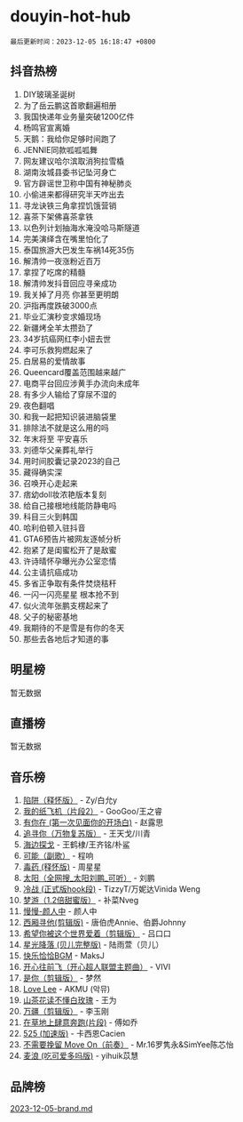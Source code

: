 # douyin-hot-hub

`最后更新时间：2023-12-05 16:18:47 +0800`

## 抖音热榜

1. DIY玻璃圣诞树
1. 为了岳云鹏这首歌翻遍相册
1. 我国快递年业务量突破1200亿件
1. 杨鸣官宣离婚
1. 天鹅：我给你足够时间跑了
1. JENNIE同款呱呱呱舞
1. 网友建议哈尔滨取消狗拉雪橇
1. 湖南汝城县委书记坠河身亡
1. 官方辟谣世卫称中国有神秘肺炎
1. 小偷进来都得研究半天咋出去
1. 寻龙诀铁三角拿捏饥饿营销
1. 喜茶下架佛喜茶拿铁
1. 以色列计划抽海水淹没哈马斯隧道
1. 完美演绎含在嘴里怕化了
1. 泰国旅游大巴发生车祸14死35伤
1. 解清帅一夜涨粉近百万
1. 拿捏了吃席的精髓
1. 解清帅发抖音回应寻亲成功
1. 我关掉了月亮 你甚至更明朗
1. 沪指再度跌破3000点
1. 毕业汇演秒变求婚现场
1. 新疆烤全羊太攒劲了
1. 34岁抗癌网红李小妞去世
1. 李可乐救狗燃起来了
1. 白居易的爱情故事
1. Queencard覆盖范围越来越广
1. 电商平台回应涉黄手办流向未成年
1. 有多少人输给了穿尿不湿的
1. 夜色翻唱
1. 和我一起把知识装进脑袋里
1. 排除法不就是这么用的吗
1. 年末将至 平安喜乐
1. 刘德华父亲葬礼举行
1. 用时间胶囊记录2023的自己
1. 藏得确实深
1. 召唤开心走起来
1. 痞幼doll妆浓艳版本复刻
1. 给自己接根地线能防静电吗
1. 科目三火到韩国
1. 哈利伯顿入驻抖音
1. GTA6预告片被网友逐帧分析
1. 抱紧了是闺蜜松开了是敌蜜
1. 许诗晴怀孕曝光办公室恋情
1. 公主请抗癌成功
1. 多省正争取有条件焚烧秸秆
1. 一闪一闪亮星星 根本抢不到
1. 似火流年张鹏支楞起来了
1. 父子的秘密基地
1. 我期待的不是雪是有你的冬天
1. 那些去各地后才知道的事

## 明星榜

暂无数据

## 直播榜

暂无数据

## 音乐榜

1. [陷阱（释怀版）](https://sf6-cdn-tos.douyinstatic.com/obj/tos-cn-ve-2774/oE8C21LeZrzKLDFfQYgMzx4GAIHageG5IzayY7) - Zy/白允y
1. [我的纸飞机（片段2）](https://sf6-cdn-tos.douyinstatic.com/obj/tos-cn-ve-2774/oM2ZrKcg2CD5AeRB2gkeXOFB1IxAGJdZPazYHf) - GooGoo/王之睿
1. [有你在 (第一次见面你的开场白)](https://sf3-cdn-tos.douyinstatic.com/obj/tos-cn-ve-2774/oAthrQ3ClJBfI57uBoFEgNDYtNCZ0TSYQQfxQ0) - 赵露思
1. [追寻你（万物复苏版）](https://sf3-cdn-tos.douyinstatic.com/obj/tos-cn-ve-2774/oYeAZJsbjIDit9APmBg8u6uDUQnHmoCf3gbo74) - 王天戈/川青
1. [海边探戈](https://sf3-cdn-tos.douyinstatic.com/obj/tos-cn-ve-2774/os9gE0VQCGqt6VQkZDyBBYvfSDY0QFe3vVmubn) - 王鹤棣/王齐铭/朴鲨
1. [可能（副歌）](https://sf6-cdn-tos.douyinstatic.com/obj/tos-cn-ve-2774/cde1731888894259b333569393c2fb51) - 程响
1. [毒药 (释怀版)](https://sf6-cdn-tos.douyinstatic.com/obj/tos-cn-ve-2774/oYILMEAzspdZBIzy4frJNB8ZHPHWAhiwowd4Ad) - 周星星
1. [太阳（全网搜_太阳刘鹏_可听）](https://sf6-cdn-tos.douyinstatic.com/obj/tos-cn-ve-2774/ogWbyIQnlBFImVbeDocRdCIYtBHlbJXgfZMvgz) - 刘鹏
1. [冷战 (正式版hook段)](https://sf3-cdn-tos.douyinstatic.com/obj/tos-cn-ve-2774/oMuEoiBasWApEMVDgNiI8VAByNmwo5J0pyf8Yx) - TizzyT/万妮达Vinida Weng
1. [梦游（1.2倍甜蜜版）](https://sf6-cdn-tos.douyinstatic.com/obj/tos-cn-ve-2774/o4gyAUm8hwufoEABmwVIiQtHsFuGzAEEWtNMzo) - 补菜Nveg
1. [慢慢-颜人中](https://sf3-cdn-tos.douyinstatic.com/obj/tos-cn-ve-2774/ocjHNfBXdBxQNC8ZGAeoLMFTUgtBg8bkExunDC) - 颜人中
1. [西厢寻他(剪辑版)](https://sf3-cdn-tos.douyinstatic.com/obj/tos-cn-ve-2774/oUsAVfAQKlRNxEv5qxvIB8o5qmIWUcXbzJKJhw) - 唐伯虎Annie、伯爵Johnny
1. [希望你被这个世界爱着（剪辑版）](https://sf3-cdn-tos.douyinstatic.com/obj/tos-cn-ve-2774/oo4H3BfEygN7l7bQaMBOZHCQ1eI4FqtED5skQ2) - 吕口口
1. [星光降落 (贝儿完整版)](https://sf3-cdn-tos.douyinstatic.com/obj/tos-cn-ve-2774/okwB9hAwyAtsFFkFBzAX1hOOfQuIoMNs0W2Mwr) - 陆雨萱（贝儿）
1. [快乐恰恰BGM](https://sf6-cdn-tos.douyinstatic.com/obj/tos-cn-ve-2774/07b173ca7d2f40f3ba0b97ac7fa3a44a) - MaksJ
1. [开心往前飞（开心超人联盟主题曲）](https://sf3-cdn-tos.douyinstatic.com/obj/tos-cn-ve-2774/9d8fb7c82cf1421fb93a9fe925275e0a) - VIVI
1. [是你（剪辑版）](https://sf6-cdn-tos.douyinstatic.com/obj/tos-cn-ve-2774/46019dae783c4c969944217fe1cfafc4) - 梦然
1. [Love Lee](https://sf3-cdn-tos.douyinstatic.com/obj/tos-cn-ve-2774/o05GbkJGbCBTdDnMtB0fwOYgkeZp23vrWQDQBS) - AKMU (악뮤)
1. [山茶花读不懂白玫瑰](https://sf6-cdn-tos.douyinstatic.com/obj/tos-cn-ve-2774/osfn8B7DktrRHEPJgPCfDbw7QDQEkwC16BxZg9) - 王为
1. [万疆（剪辑版）](https://sf3-cdn-tos.douyinstatic.com/obj/tos-cn-ve-2774/ooG7oVgFlDTelKCjCsTTobQvbdtj1BBQXnfZd8) - 李玉刚
1. [在草地上肆意奔跑(片段)](https://sf3-cdn-tos.douyinstatic.com/obj/tos-cn-ve-2774/8831d494742f45dabdfa8adb8b817259) - 傅如乔
1. [525 (加速版)](https://sf3-cdn-tos.douyinstatic.com/obj/tos-cn-ve-2774/oIfKCtqfDyP8Vc9FpAPgWMyezT6LnDT1abRwGg) - 卡西恩Cacien
1. [不需要挽留 Move On（前奏）](https://sf6-cdn-tos.douyinstatic.com/obj/tos-cn-ve-2774/ooCBhgCCkF4nExzQL9WZSUbitfA8IsDkgQIYhe) - Mr.16罗隽永&SimYee陈芯怡
1. [麦浪 (吃可爱多吗版)](https://sf6-cdn-tos.douyinstatic.com/obj/tos-cn-ve-2774/fb2bf2aaa2854aaa8ec0fcfabbee4bd8) - yihuik苡慧

## 品牌榜

[2023-12-05-brand.md](2023-12-05-brand.md)

